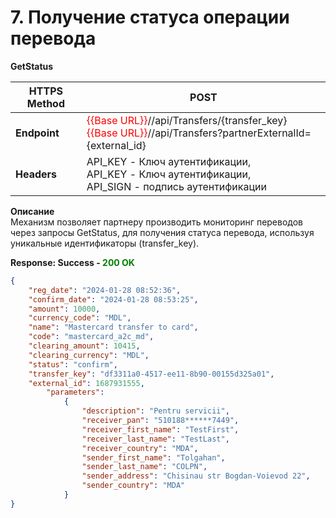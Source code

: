 # 7. Получение статуса операции перевода

**GetStatus**  

| **HTTPS Method** | POST                                                         |
| ---------------- | ------------------------------------------------------------ |
| **Endpoint**     | <span style="color:red">{{Base URL}}</span>//api/Transfers/{transfer_key}<br /><span style="color:red">{{Base URL}}</span>//api/Transfers?partnerExternalId={external_id} |
| **Headers**      | API_KEY - Ключ аутентификации,<br />API_KEY - Ключ аутентификации,<br />API_SIGN - подпись аутентификации |

**Описание**  
Механизм позволяет партнеру производить мониторинг переводов через запросы GetStatus, для получения статуса перевода, используя уникальные идентификаторы (transfer_key).

**Response: Success - <span style="color:green">200 OK</span>**

```json
{
    "reg_date": "2024-01-28 08:52:36",
    "confirm_date": "2024-01-28 08:53:25",
    "amount": 10000,
    "currency_code": "MDL",
    "name": "Mastercard transfer to card",
    "code": "mastercard_a2c_md",
    "clearing_amount": 10415,
    "clearing_currency": "MDL",
    "status": "confirm",
    "transfer_key": "df3311a0-4517-ee11-8b90-00155d325a01",
    "external_id": 1687931555,
        "parameters": 
            {
                "description": "Pentru servicii",
                "receiver_pan": "510188******7449",
                "receiver_first_name": "TestFirst",
                "receiver_last_name": "TestLast",
                "receiver_country": "MDA",
                "sender_first_name": "Tolgahan",
                "sender_last_name": "COLPN",
                "sender_address": "Chisinau str Bogdan-Voievod 22",
                "sender_country": "MDA"
            }
}
```
